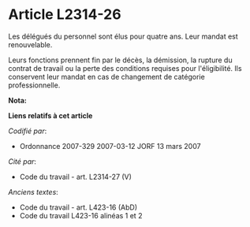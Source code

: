 # Article L2314-26

Les délégués du personnel sont élus pour quatre ans. Leur mandat est renouvelable.

Leurs fonctions prennent fin par le décès, la démission, la rupture du contrat de travail ou la perte des conditions requises
pour l'éligibilité. Ils conservent leur mandat en cas de changement de catégorie professionnelle.

**Nota:**



**Liens relatifs à cet article**

_Codifié par_:

  - Ordonnance 2007-329 2007-03-12 JORF 13 mars 2007

_Cité par_:

  - Code du travail - art. L2314-27 (V)

_Anciens textes_:

  - Code du travail - art. L423-16 (AbD)
  - Code du travail L423-16 alinéas 1 et 2
